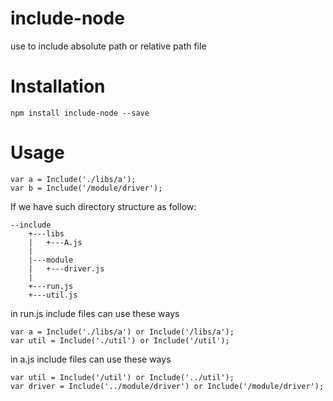 # include-node

use to include absolute path or relative path file

# **Installation** #

	npm install include-node --save

# **Usage** #

	var a = Include('./libs/a');
	var b = Include('/module/driver');


If we have such directory structure as follow:


	--include
		+---libs
		|	+---A.js
		|
		|---module
		|	+---driver.js
		|
		+---run.js
		+---util.js

in run.js include files can use these ways
	
	var a = Include('./libs/a') or Include('/libs/a');
	var util = Include('./util') or Include('/util');

in a.js include files can use these ways
	
	var util = Include('/util') or Include('../util');
	var driver = Include('../module/driver') or Include('/module/driver');
